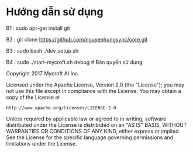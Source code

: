 # Hướng dẫn sử dụng
B1 : sudo apt-get install git


B2 : git clone https://github.com/nguyenhungsync/core.git


B3 : sudo bash ./dev_setup.sh


B4 : sudo ./start-mycroft.sh debug
      # Bản quyền sử dụng
      
      
 Copyright 2017 Mycroft AI Inc.

 Licensed under the Apache License, Version 2.0 (the "License");
 you may not use this file except in compliance with the License.
 You may obtain a copy of the License at

    http://www.apache.org/licenses/LICENSE-2.0

 Unless required by applicable law or agreed to in writing, software
 distributed under the License is distributed on an "AS IS" BASIS,
 WITHOUT WARRANTIES OR CONDITIONS OF ANY KIND, either express or implied.
 See the License for the specific language governing permissions and
 limitations under the License.
